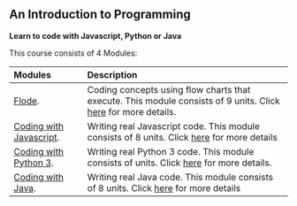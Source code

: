 ## An Introduction to Programming

**Learn to code with Javascript, Python or Java**

This course consists of 4 Modules:


|**Modules**  | **Description**  | 
| :--- | :--- |
| [Flode](https://codio.com/home/courses/55e447c320efa43e63fb9939/modules/55d329bc80f8e32518cc9703/?tab=units).|Coding concepts using flow charts that execute.  This module consists of 9 units. Click [here](/flode.md) for more details.|
| [Coding with Javascript](https://codio.com/home/courses/55e447c320efa43e63fb9939/modules/55e44dc880f8e32518cc9ae6/?tab=units). | Writing real Javascript code. This module consists of 8 units. Click [here](/javascript.md) for more details |
| [Coding with Python 3](https://codio.com/home/courses/55e447c320efa43e63fb9939/modules/56001ea01bcc957e39e587ed/?tab=units).| Writing real Python 3 code. This module consists of  units. Click [here](/python.md) for more details.  |
|[Coding with Java](https://codio.com/home/courses/55e447c320efa43e63fb9939/modules/5629f8db62f913c0172e4107/?tab=units). | Writing real Java code. This module consists of 8 units. Click [here](/java.md) for more details|

